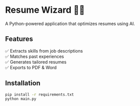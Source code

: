 # Resume Wizard 📝🚀
A Python-powered application that optimizes resumes using AI.

## Features
✅ Extracts skills from job descriptions  
✅ Matches past experiences  
✅ Generates tailored resumes  
✅ Exports to PDF & Word  

## Installation
```sh
pip install -r requirements.txt
python main.py
